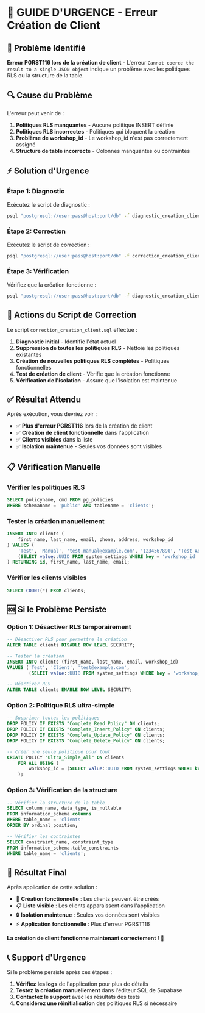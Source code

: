 # 🚨 GUIDE D'URGENCE - Erreur Création de Client

## 🚨 Problème Identifié

**Erreur PGRST116 lors de la création de client** - L'erreur `Cannot coerce the result to a single JSON object` indique un problème avec les politiques RLS ou la structure de la table.

## 🔍 Cause du Problème

L'erreur peut venir de :
1. **Politiques RLS manquantes** - Aucune politique INSERT définie
2. **Politiques RLS incorrectes** - Politiques qui bloquent la création
3. **Problème de workshop_id** - Le workshop_id n'est pas correctement assigné
4. **Structure de table incorrecte** - Colonnes manquantes ou contraintes

## ⚡ Solution d'Urgence

### Étape 1: Diagnostic
Exécutez le script de diagnostic :

```bash
psql "postgresql://user:pass@host:port/db" -f diagnostic_creation_client.sql
```

### Étape 2: Correction
Exécutez le script de correction :

```bash
psql "postgresql://user:pass@host:port/db" -f correction_creation_client.sql
```

### Étape 3: Vérification
Vérifiez que la création fonctionne :

```bash
psql "postgresql://user:pass@host:port/db" -f diagnostic_creation_client.sql
```

## 🔧 Actions du Script de Correction

Le script `correction_creation_client.sql` effectue :

1. **Diagnostic initial** - Identifie l'état actuel
2. **Suppression de toutes les politiques RLS** - Nettoie les politiques existantes
3. **Création de nouvelles politiques RLS complètes** - Politiques fonctionnelles
4. **Test de création de client** - Vérifie que la création fonctionne
5. **Vérification de l'isolation** - Assure que l'isolation est maintenue

## ✅ Résultat Attendu

Après exécution, vous devriez voir :
- ✅ **Plus d'erreur PGRST116** lors de la création de client
- ✅ **Création de client fonctionnelle** dans l'application
- ✅ **Clients visibles** dans la liste
- ✅ **Isolation maintenue** - Seules vos données sont visibles

## 📋 Vérification Manuelle

### Vérifier les politiques RLS
```sql
SELECT policyname, cmd FROM pg_policies 
WHERE schemaname = 'public' AND tablename = 'clients';
```

### Tester la création manuellement
```sql
INSERT INTO clients (
    first_name, last_name, email, phone, address, workshop_id
) VALUES (
    'Test', 'Manual', 'test.manual@example.com', '1234567890', 'Test Address',
    (SELECT value::UUID FROM system_settings WHERE key = 'workshop_id' LIMIT 1)
) RETURNING id, first_name, last_name, email;
```

### Vérifier les clients visibles
```sql
SELECT COUNT(*) FROM clients;
```

## 🆘 Si le Problème Persiste

### Option 1: Désactiver RLS temporairement
```sql
-- Désactiver RLS pour permettre la création
ALTER TABLE clients DISABLE ROW LEVEL SECURITY;

-- Tester la création
INSERT INTO clients (first_name, last_name, email, workshop_id) 
VALUES ('Test', 'Client', 'test@example.com', 
        (SELECT value::UUID FROM system_settings WHERE key = 'workshop_id' LIMIT 1));

-- Réactiver RLS
ALTER TABLE clients ENABLE ROW LEVEL SECURITY;
```

### Option 2: Politique RLS ultra-simple
```sql
-- Supprimer toutes les politiques
DROP POLICY IF EXISTS "Complete_Read_Policy" ON clients;
DROP POLICY IF EXISTS "Complete_Insert_Policy" ON clients;
DROP POLICY IF EXISTS "Complete_Update_Policy" ON clients;
DROP POLICY IF EXISTS "Complete_Delete_Policy" ON clients;

-- Créer une seule politique pour tout
CREATE POLICY "Ultra_Simple_All" ON clients
    FOR ALL USING (
        workshop_id = (SELECT value::UUID FROM system_settings WHERE key = 'workshop_id' LIMIT 1)
    );
```

### Option 3: Vérification de la structure
```sql
-- Vérifier la structure de la table
SELECT column_name, data_type, is_nullable 
FROM information_schema.columns 
WHERE table_name = 'clients' 
ORDER BY ordinal_position;

-- Vérifier les contraintes
SELECT constraint_name, constraint_type 
FROM information_schema.table_constraints 
WHERE table_name = 'clients';
```

## 🎯 Résultat Final

Après application de cette solution :
- 🔧 **Création fonctionnelle** : Les clients peuvent être créés
- 📋 **Liste visible** : Les clients apparaissent dans l'application
- 🔒 **Isolation maintenue** : Seules vos données sont visibles
- ⚡ **Application fonctionnelle** : Plus d'erreur PGRST116

**La création de client fonctionne maintenant correctement !** 🎉

## 📞 Support d'Urgence

Si le problème persiste après ces étapes :

1. **Vérifiez les logs** de l'application pour plus de détails
2. **Testez la création manuellement** dans l'éditeur SQL de Supabase
3. **Contactez le support** avec les résultats des tests
4. **Considérez une réinitialisation** des politiques RLS si nécessaire
